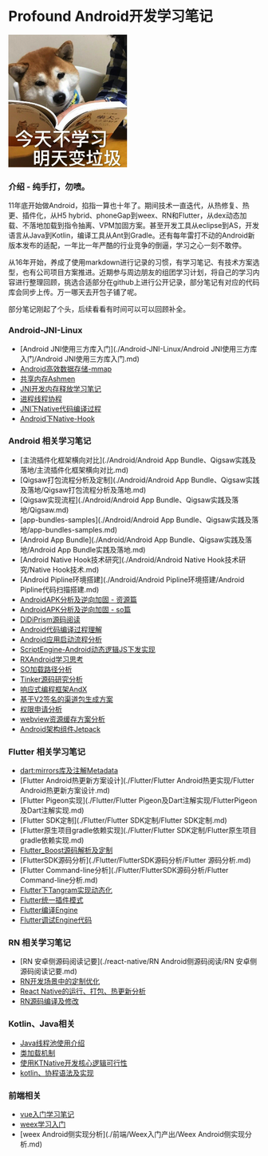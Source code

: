 

Profound Android开发学习笔记
===============

<div style="align: center">
<img src="./images/study.png"/>
</div>

### 介绍 - 纯手打，勿喷。

11年底开始做Android，掐指一算也十年了。期间技术一直迭代，从热修复、热更、插件化，从H5 hybrid、phoneGap到weex、RN和Flutter，从dex动态加载、不落地加载到指令抽离、VPM加固方案。甚至开发工具从eclipse到AS，开发语言从Java到Kotlin，编译工具从Ant到Gradle。还有每年雷打不动的Android新版本发布的适配，一年比一年严酷的行业竞争的倒逼，学习之心一刻不敢停。

从16年开始，养成了使用markdown进行记录的习惯，有学习笔记、有技术方案选型，也有公司项目方案推进。近期参与周边朋友的组团学习计划，将自己的学习内容进行整理回顾，挑选合适部分在github上进行公开记录，部分笔记有对应的代码库会同步上传。万一哪天去开包子铺了呢。

部分笔记刚起了个头，后续看看有时间可以可以回顾补全。


### Android-JNI-Linux
- [Android JNI使用三方库入门](./Android-JNI-Linux/Android JNI使用三方库入门/Android JNI使用三方库入门.md)
- [Android高效数据存储-mmap](./Android-JNI-Linux/Android高效文件存储实现-mmap/Android高效文件存储实现-mmap.md)
- [共享内存Ashmen](./Android-JNI-Linux/共享内存Ashmem/Android共享内存实践.md)
- [JNI开发内存释放学习笔记](./Android-JNI-Linux/共享内存Ashmem/JNI开发内存释放学习记录.md)
- [进程线程协程](./Android-JNI-Linux/进程线程协程/CPU、进程、线程、协程.md)
- [JNI下Native代码编译过程](./Android-JNI-Linux/JNI下Native代码编译过程/JNI下Native代码编译过程.md)
- [Android下Native-Hook](./Android-JNI-Linux/Android下Native-Hook/native-hook.md)

### Android 相关学习笔记
- [主流插件化框架横向对比](./Android/Android App Bundle、Qigsaw实践及落地/主流插件化框架横向对比.md)
- [Qigsaw打包流程分析及定制](./Android/Android App Bundle、Qigsaw实践及落地/Qigsaw打包流程分析及落地.md)
- [Qigsaw实现流程](./Android/Android App Bundle、Qigsaw实践及落地/Qigsaw.md)
- [app-bundles-samples](./Android/Android App Bundle、Qigsaw实践及落地/app-bundles-samples.md)
- [Android App Bundle](./Android/Android App Bundle、Qigsaw实践及落地/Android App Bundle实践及落地.md)
- [Android Native Hook技术研究](./Android/Android Native Hook技术研究/Native Hook技术.md)
- [Android Pipline环境搭建](./Android/Android Pipline环境搭建/Android Pipline代码扫描搭建.md)
- [AndroidAPK分析及逆向加固 - 资源篇](./Android/AndroidAPK分析及逆向、加固/arsc文件分析及逆向、加固.md)
- [AndroidAPK分析及逆向加固 - so篇](./Android/AndroidAPK分析及逆向、加固/SO文件分析及逆向、加固.md)
- [DiDiPrism源码阅读](./Android/DiDiPrism阅读/DiDiPrism框架阅读.md)
- [Android代码编译过程理解](./Android/Android代码编译过程理解/Android代码编译过程理解.md)
- [Android应用启动流程分析](./Android/Android应用启动流程分析/Android应用启动流程分析.md)
- [ScriptEngine-Android动态逻辑JS下发实现](./Android/JSEngine/ScriptEngine-Android动态逻辑JS下发实现.md)
- [RXAndroid学习思考](./Android/RXAndroid/RXAndroid学习思考.md)
- [SO加载路径分析](./Android/SO加载路径分析/so库加载路径分析.md)
- [Tinker源码研究分析](./Android/Tinker源码研究分析/Tinker源码研究分析.md)
- [响应式编程框架AndX](./Android/响应式框架AndX/响应式编程方案AndX.md)
- [基于V2签名的渠道包生成方案](./Android/基于V2签名方案的渠道包生成方案/基于V2签名方案的渠道包生成方案.md)
- [权限申请分析](./Android/权限申请分析/权限适配说明.md)
- [webview资源缓存方案分析](./Android/opt-webview/optwebview.md)
- [Android架构组件Jetpack](./Android/Android架构组件Jetpack使用记录/Android架构组件Jetpack.md)

### Flutter 相关学习笔记
- [dart:mirrors库及注解Metadata](./Flutter/Dart进阶之路/dart反射mirrors库及注解Metadata.md)
- [Flutter Android热更新方案设计](./Flutter/Flutter Android热更实现/Flutter Android热更新方案设计.md)
- [Flutter Pigeon实现](./Flutter/Flutter Pigeon及Dart注解实现/FlutterPigeon及Dart注解实现.md)
- [Flutter SDK定制](./Flutter/Flutter SDK定制/Flutter SDK定制.md)
- [Flutter原生项目gradle依赖实现](./Flutter/Flutter SDK定制/Flutter原生项目gradle依赖实现.md)
- [Flutter_Boost源码解析及定制](./Flutter/Flutter_Boost源码解析及定制/Flutter_Boost源码解析及定制.md)
- [FlutterSDK源码分析](./Flutter/FlutterSDK源码分析/Flutter 源码分析.md)
- [Flutter Command-line分析](./Flutter/FlutterSDK源码分析/Flutter Command-line分析.md)
- [Flutter下Tangram实现动态化](./Flutter/Tangram-Flutter/Tangram-Flutter.md)
- [Flutter统一插件模式](./Flutter/Flutter统一插件模式/Flutter插件工程优化.md)
- [Flutter编译Engine](./Flutter/Flutter架构/Flutter编译engine.md)
- [Flutter调试Engine代码](./Flutter/Flutter架构/Flutter调试Engine代码.md)

### RN 相关学习笔记
- [RN 安卓侧源码阅读记要](./react-native/RN Android侧源码阅读/RN 安卓侧源码阅读记要.md)
- [RN开发场景中的定制优化](./react-native/RN开发场景中的定制优化/RN开发场景中的定制优化.md)
- [React Native的运行、打包、热更新分析](./react-native/RN运行、打包、热更新分析/RN运行、打包、热更新分析.md)
- [RN源码编译及修改](./react-native/RN源码编译及修改/RN源码编译及修改.md)

### Kotlin、Java相关
- [Java线程池使用介绍](./kotlin、Java/Java线程池介绍/Java线程池使用介绍.md)
- [类加载机制](./kotlin、Java/JVM虚拟机学习笔记/类加载机制.md)
- [使用KTNative开发核心逻辑可行性](./kotlin、Java/kotlinNative/KTNative落地分析.md)
- [kotlin、协程语法及实现](./kotlin、Java/kotlin、协程语法及实现/kotlin、协程语法及实现.md)

### 前端相关
- [vue入门学习笔记](./前端/vue学习笔记/vue入门学习笔记.md)
- [weex学习入门](./前端/Weex入门产出/Weex学习入门.md)
- [weex Android侧实现分析](./前端/Weex入门产出/Weex Android侧实现分析.md)



